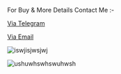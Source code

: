 For Buy & More Details Contact Me :-

[Via Telegram](https://t.me/uncodeboss)

[Via Email](uncodeboss@gmail.com)

![iswjisjwsjwj](https://user-images.githubusercontent.com/106165997/197819883-7a26205a-2f0a-4934-9dbe-1e2a17374248.png)

![ushuwhswhswuhwsh](https://user-images.githubusercontent.com/106165997/197819877-cfffa60e-1f36-491a-966a-b14134a58eee.jpg)



